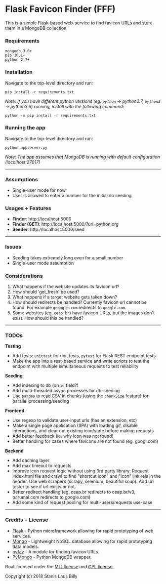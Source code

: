 # **Flask Favicon Finder (FFF)**
This is a simple Flask-based web-service to find favicon URLs and store them in a MongoDB collection.

### **Requirements**
```
mongodb 3.6+
pip 18.1+
python 2.7+
```

### **Installation**
Navigate to the top-level directory and run:
```
pip install -r requirements.txt
```
*Note: If you have different python versions (eg. `python` -> python2.7, `python3` -> python3.6) running, install with the following command:*
```
python -m pip install -r requirements.txt
```

### **Running the app**
Navigate to the top-level directory and run:
```
python appserver.py
```
*Note: The app assumes that MongoDB is running with default configuration (localhost:27017)*

---

### **Assumptions**
- Single-user mode for now
- User is allowed to enter a number for the initial db seeding

### **Usages + Features**

- **Finder**: http://localhost:5000
- **Finder (GET)**: http://localhost:5000/?url=python.org
- **Seeder**: http://localhost:5000/seed

---

### **Issues**
- Seeding takes extremely long even for a small number
- Single-user mode assumption

### **Considerations**
1. What happens if the website updates its favicon url?
2. How should 'get_fresh' be used?
3. What happens if a target website gets taken down?
4. How should redirects be handled? Currently favicon url cannot be found. For example `gooogle.com` redirects to `google.com`.
5. Some websites (eg. `ceap.br`) have favicon URLs, but the images don't exist.  How should this be handled?

---

### **TODOs**

**Testing**
- Add tests: `unittest` for unit tests, `pytest` for Flask REST endpoint tests
- Make the app into a rest-based service and write scripts to test the endpoint with multiple simultaneous requests to test reliability

**Seeding**
- Add indexing to db (on `id` field?)
- Add multi-threaded async processes for db-seeding
- Use `pandas` to read CSV in chunks (using the `chunkSize` feature) for parallel processing/seeding

**Frontend**
- Use regexp to validate user-input urls (has an extension, etc)
- Make a single page application (SPA) with loading gif, disable interactions, and clear out existing icon/state before making requests
- Add better feedback (ie. why icon was not found)
- Better handling for cases where favicons are not found (eg. googl.com)

**Backend**
- Add caching layer
- Add max timeout to requests
- Improve icon request logic without using 3rd party library: Request index.html file and crawl to find "shortcut icon" and "icon" link rels in the header.  Use web scrapers (scrapy, selenium, beautiful soup). Add url tester to see if url exists or not.
- Better redirect handling (eg. ceap.br redirects to ceap.br/v3, parumal.com redirects to google.com)
- Add some kind of request pooling for multi-users/requests use-case

---

### **Credits + License**

- [Flask](http://flask.pocoo.org/) - Python microframework allowing for rapid prototyping of web services.
- [Mongo](https://www.mongodb.com/) - Lightweight NoSQL database allowing for rapid prototyping data models.
- [pyfav](https://github.com/phillipsm/pyfav) - A module for finding favicon URLs.
- [PyMongo](https://api.mongodb.com/python/current/) - Python MongoDB wrapper.

Dual licensed under the [MIT license](https://opensource.org/licenses/MIT)  and [GPL license](http://www.gnu.org/licenses/gpl-3.0.html).

Copyright (c) 2018 Stanis Laus Billy